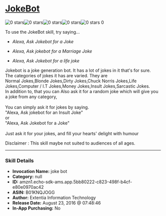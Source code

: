 # [JokeBot](http://alexa.amazon.com/#skills/amzn1.echo-sdk-ams.app.5bb80222-c823-498f-b4cf-e80e0970ac42)
![0 stars](../../images/ic_star_border_black_18dp_1x.png)![0 stars](../../images/ic_star_border_black_18dp_1x.png)![0 stars](../../images/ic_star_border_black_18dp_1x.png)![0 stars](../../images/ic_star_border_black_18dp_1x.png)![0 stars](../../images/ic_star_border_black_18dp_1x.png) 0

To use the JokeBot skill, try saying...

* *Alexa, Ask Jokebot for a Joke*

* *Alexa, Ask jokebot for a Marriage Joke*

* *Alexa, Ask Jokebot for a life joke*

Jokebot is a joke generation bot. It has a lot of jokes in it that's for sure. <br>
The categories of jokes it has are varied. They are <br>
Normal Jokes,Blonde Jokes,Dirty Jokes,Chuck Norris Jokes,Life Jokes,Computer / I.T Jokes,Money Jokes,Insult Jokes,Sarcastic Jokes.<br>
In addition to, that you can Also ask it for a random joke which will give you a joke from any category, <br>
<br>
You can simply ask it for jokes by saying.<br>
"Alexa, Ask jokebot for an​ Insult Joke"<br>
or<br>
"Alexa, Ask Jokebot for a Joke"<br>
<br>
Just ask it for your jokes, and fill your hearts' delight with humour<br>

Disclaimer : This skill maybe not suited to audiences of all ages.

***

### Skill Details

* **Invocation Name:** joke bot
* **Category:** null
* **ID:** amzn1.echo-sdk-ams.app.5bb80222-c823-498f-b4cf-e80e0970ac42
* **ASIN:** B01KNQJOGG
* **Author:** Extentia Information Technology
* **Release Date:** August 23, 2016 @ 07:48:46
* **In-App Purchasing:** No
